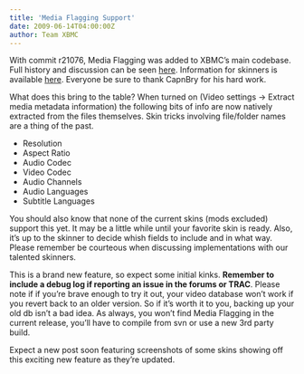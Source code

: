 ```yaml
---
title: 'Media Flagging Support'
date: 2009-06-14T04:00:00Z
author: Team XBMC
---
```

With commit r21076, Media Flagging was added to XBMC’s main codebase. Full history and discussion can be seen [here](https://forum.kodi.tv/showthread.php?tid=30419). Information for skinners is available [here](https://forum.kodi.tv/showthread.php?pid=347704%23pid347704). Everyone be sure to thank CapnBry for his hard work.

 What does this bring to the table? When turned on (Video settings -\> Extract media metadata information) the following bits of info are now natively extracted from the files themselves. Skin tricks involving file/folder names are a thing of the past.

 
 * Resolution
 * Aspect Ratio
 * Audio Codec
 * Video Codec
 * Audio Channels
 * Audio Languages
 * Subtitle Languages
 
 You should also know that none of the current skins (mods excluded) support this yet. It may be a little while until your favorite skin is ready. Also, it’s up to the skinner to decide whish fields to include and in what way. Please remember be courteous when discussing implementations with our talented skinners.

 This is a brand new feature, so expect some initial kinks. **Remember to include a debug log if reporting an issue in the forums or TRAC**. Please note if if you’re brave enough to try it out, your video database won’t work if you revert back to an older version. So if it’s worth it to you, backing up your old db isn’t a bad idea. As always, you won’t find Media Flagging in the current release, you’ll have to compile from svn or use a new 3rd party build.

 Expect a new post soon featuring screenshots of some skins showing off this exciting new feature as they’re updated.

 